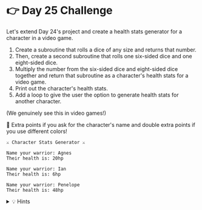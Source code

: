 # 👉 Day 25 Challenge

Let's extend Day 24's project and create a health stats generator for a character in a video game.

1. Create a subroutine that rolls a dice of any size and returns that number.
2. Then, create a second subroutine that rolls one six-sided dice and one eight-sided dice. 
3. Multiply the number from the six-sided dice and eight-sided dice together and return that subroutine as a character's health stats for a video game.
4. Print out the character's health stats.
5. Add a loop to give the user the option to generate health stats for another character.

(We genuinely see this in video games!)

🥳 Extra points if you ask for the character's name and double extra points if you use different colors!

```
⚔️ Character Stats Generator ⚔️

Name your warrior: Agnes
Their health is: 20hp

Name your warrior: Ian
Their health is: 6hp

Name your warrior: Penelope
Their health is: 48hp
```

<details> <summary> 💡 Hints </summary>
  
- Import your library first.
- Create one subroutine for a dice of any number and `return` it.
- Create a subroutine that rolls a dice with numbers 1-6 and a dice with numbers 1-8 and multiplies the two numbers together. `Return` that subroutine.
- Ask the user to name their character and `print` that character's health stats.
- Create a `while` loop to allow the user to generate a new character's health stats.



  
</details>